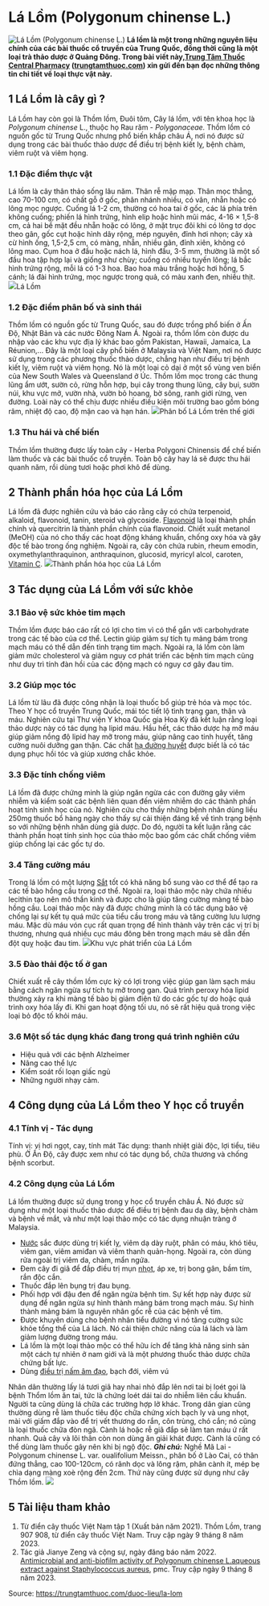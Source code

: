 # Lá Lồm (Polygonum chinense L.)

![Lá Lồm \(Polygonum chinense L.\)](https://trungtamthuoc.com/images/others/la-lom-1-2688.jpg)
**Lá lồm là một trong những nguyên liệu chính của các bài thuốc cổ truyền của Trung Quốc, đồng thời cũng là một loại trà thảo dược ở Quảng Đông. Trong bài viết này,[Trung Tâm Thuốc Central Pharmacy](https://trungtamthuoc.com/ "Trung Tâm Thuốc Central Pharmacy") ([trungtamthuoc.com](https://trungtamthuoc.com/ "trungtamthuoc.com")) xin gửi đến bạn đọc những thông tin chi tiết về loại thực vật này.**
##  1 Lá Lồm là cây gì ?
Lá Lồm hay còn gọi là Thồm lồm, Đuôi tôm, Cây lá lồm, với tên khoa học là _Polygonum chinense_ L., thuộc họ Rau răm - _Polygonaceae._
Thồm lồm có nguồn gốc từ Trung Quốc nhưng phổ biến khắp châu Á, nơi nó được sử dụng trong các bài thuốc thảo dược để điều trị bệnh kiết lỵ, bệnh chàm, viêm ruột và viêm họng.
### 1.1 Đặc điểm thực vật
Lá lồm là cây thân thảo sống lâu năm. Thân rễ mập mạp. Thân mọc thẳng, cao 70-100 cm, có chất gỗ ở gốc, phân nhánh nhiều, có vân, nhẵn hoặc có lông mọc ngược. Cuống lá 1-2 cm, thường có hoa tai ở gốc, các lá phía trên không cuống; phiến lá hình trứng, hình elip hoặc hình mũi mác, 4-16 × 1,5-8 cm, cả hai bề mặt đều nhẵn hoặc có lông, ở mặt trục đôi khi có lông tơ dọc theo gân, gốc cụt hoặc hình dây rộng, mép nguyên, đỉnh hơi nhọn; cây xà cừ hình ống, 1,5-2,5 cm, có màng, nhẵn, nhiều gân, đỉnh xiên, không có lông mao. Cụm hoa ở đầu hoặc nách lá, hình đầu, 3-5 mm, thường là một số đầu hoa tập hợp lại và giống như chùy; cuống có nhiều tuyến lông; lá bắc hình trứng rộng, mỗi lá có 1-3 hoa. Bao hoa màu trắng hoặc hơi hồng, 5 cánh; lá đài hình trứng, mọc ngược trong quả, có màu xanh đen, nhiều thịt. 
![](https://trungtamthuoc.com/images/item/la-lom-2.jpg)Lá Lồm
### 1.2 Đặc điểm phân bố và sinh thái
Thồm lồm có nguồn gốc từ Trung Quốc, sau đó được trồng phổ biến ở Ấn Độ, Nhật Bản và các nước Đông Nam Á. Ngoài ra, thồm lồm còn được du nhập vào các khu vực địa lý khác bao gồm Pakistan, Hawaii, Jamaica, La Réunion,...
Đây là một loại cây phổ biến ở Malaysia và Việt Nam, nơi nó được sử dụng trong các phương thuốc thảo dược, chẳng hạn như điều trị bệnh kiết lỵ, viêm ruột và viêm họng. Nó là một loại cỏ dại ở một số vùng ven biển của New South Wales và Queensland ở Úc.
Thồm lồm mọc trong các thung lũng ẩm ướt, sườn cỏ, rừng hỗn hợp, bụi cây trong thung lũng, cây bụi, sườn núi, khu vực mở, vườn nhà, vườn bỏ hoang, bờ sông, ranh giới rừng, ven đường. Loài này có thể chịu được nhiều điều kiện môi trường bao gồm bóng râm, nhiệt độ cao, độ mặn cao và hạn hán.
![](https://trungtamthuoc.com/images/item/la-lom-4.jpg)Phân bố Lá Lồm trên thế giới
### 1.3 Thu hái và chế biến
Thồm lồm thường được lấy toàn cây - Herba Polygoni Chinensis để chế biến làm thuốc và các bài thuốc cổ truyền. Toàn bộ cây hay lá sẽ được thu hái quanh năm, rồi dùng tươi hoặc phơi khô để dùng.
##  2 Thành phần hóa học của Lá Lồm
Lá lồm đã được nghiên cứu và báo cáo rằng cây có chứa terpenoid, alkaloid, flavonoid, tanin, steroid và glycoside. [Flavonoid](https://trungtamthuoc.com/hoat-chat/flavonoid "Flavonoid") là loại thành phần chính và quercitrin là thành phần chính của flavonoid. Chiết xuất metanol (MeOH) của nó cho thấy các hoạt động kháng khuẩn, chống oxy hóa và gây độc tế bào trong ống nghiệm. Ngoài ra, cây còn chứa rubin, rheum emodin, oxymethylanthraquinon, anthraquinon, glucosid, myricyl alcol, caroten, [Vitamin C](https://trungtamthuoc.com/hoat-chat/vitamin-c "Vitamin C").
![](https://trungtamthuoc.com/images/item/la-lom-3.jpg)Thành phần hóa học của Lá Lồm
##  3 Tác dụng của Lá Lồm với sức khỏe
### 3.1 Bảo vệ sức khỏe tim mạch
Thồm lồm được báo cáo rất có lợi cho tim vì có thể gắn với carbohydrate trong các tế bào của cơ thể. Lectin giúp giảm sự tích tụ mảng bám trong mạch máu có thể dẫn đến tình trạng tim mạch. Ngoài ra, lá lồm còn làm giảm mức cholesterol và giảm nguy cơ phát triển các bệnh tim mạch cũng như duy trì tính đàn hồi của các động mạch có nguy cơ gây đau tim.
### 3.2 Giúp mọc tóc
Lá lồm từ lâu đã được công nhận là loại thuốc bổ giúp trẻ hóa và mọc tóc. Theo Y học cổ truyền Trung Quốc, mái tóc tiết lộ tình trạng gan, thận và máu. Nghiên cứu tại Thư viện Y khoa Quốc gia Hoa Kỳ đã kết luận rằng loại thảo dược này có tác dụng hạ lipid máu. Hầu hết, các thảo dược hạ mỡ máu giúp giảm nồng độ lipid hay mỡ trong máu, giúp nâng cao tinh huyết, tăng cường nuôi dưỡng gan thận. Các chất [hạ đường huyết](https://trungtamthuoc.com/bai-viet/ha-glucose-mau "hạ đường huyết") được biết là có tác dụng phục hồi tóc và giúp xương chắc khỏe.
### 3.3 Đặc tính chống viêm
Lá lồm đã được chứng minh là giúp ngăn ngừa các con đường gây viêm nhiễm và kiểm soát các bệnh liên quan đến viêm nhiễm do các thành phần hoạt tính sinh học của nó. Nghiên cứu cho thấy những bệnh nhân dùng liều 250mg thuốc bổ hàng ngày cho thấy sự cải thiện đáng kể về tình trạng bệnh so với những bệnh nhân dùng giả dược. Do đó, người ta kết luận rằng các thành phần hoạt tính sinh học của thảo mộc bao gồm các chất chống viêm giúp chống lại các gốc tự do.
### 3.4 Tăng cường máu
Trong lá lồm có một lượng [Sắt](https://trungtamthuoc.com/hoat-chat/sat "Sắt") tốt có khả năng bổ sung vào cơ thể để tạo ra các tế bào hồng cầu trong cơ thể. Ngoài ra, loại thảo mộc này chứa nhiều lecithin tạo nên mô thần kinh và được cho là giúp tăng cường màng tế bào hồng cầu.
Loại thảo mộc này đã được chứng minh là có tác dụng bảo vệ chống lại sự kết tụ quá mức của tiểu cầu trong máu và tăng cường lưu lượng máu. Mặc dù máu vón cục rất quan trọng để hình thành vảy trên các vị trí bị thương, nhưng quá nhiều cục máu đông bên trong mạch máu sẽ dẫn đến đột quỵ hoặc đau tim.
![](https://trungtamthuoc.com/images/item/la-lom-5.jpg)Khu vực phát triển của Lá Lồm
### 3.5 Đào thải độc tố ở gan
Chiết xuất rễ cây thồm lồm cực kỳ có lợi trong việc giúp gan làm sạch máu bằng cách ngăn ngừa sự tích tụ mỡ trong gan. Quá trình peroxy hóa lipid thường xảy ra khi màng tế bào bị giảm điện tử do các gốc tự do hoặc quá trình oxy hóa lấy đi. Khi gan hoạt động tối ưu, nó sẽ rất hiệu quả trong việc loại bỏ độc tố khỏi máu.
### 3.6 Một số tác dụng khác đang trong quá trình nghiên cứu 
  * Hiệu quả với các bệnh Alzheimer 
  * Nâng cao thể lực
  * Kiểm soát rối loạn giấc ngủ
  * Những người nhạy cảm.


##  4 Công dụng của Lá Lồm theo Y học cổ truyền
### 4.1 Tính vị - Tác dụng
Tính vị: vị hơi ngọt, cay, tính mát
Tác dụng: thanh nhiệt giải độc, lợi tiểu, tiêu phù. 
Ở Ấn Độ, cây được xem như có tác dụng bổ, chữa thương và chống bệnh scorbut.
### 4.2 Công dụng của Lá Lồm
Lá lồm thường được sử dụng trong y học cổ truyền châu Á. Nó được sử dụng như một loại thuốc thảo dược để điều trị bệnh đau dạ dày, bệnh chàm và bệnh về mắt, và như một loại thảo mộc có tác dụng nhuận tràng ở Malaysia.
  * [Nước](https://trungtamthuoc.com/hoat-chat/nuoc "Nước") sắc được dùng trị kiết lỵ, viêm dạ dày ruột, phân có máu, khó tiêu, viêm gan, viêm amiđan và viêm thanh quản-họng. Ngoài ra, còn dùng rửa ngoài trị viêm da, chàm, mẩn ngứa.
  * Đem cây đi giã để đắp điều trị mụn [nhọt](https://trungtamthuoc.com/bai-viet/nhot "nhọt"), áp xe, trị bong gân, bầm tím, rắn độc cắn.
  * Thuốc đắp lên bụng trị đau bụng.
  * Phối hợp với đậu đen để ngăn ngừa bệnh tim. Sự kết hợp này được sử dụng để ngăn ngừa sự hình thành mảng bám trong mạch máu. Sự hình thành mảng bám là nguyên nhân gốc rễ của các bệnh về tim.
  * Được khuyên dùng cho bệnh nhân tiểu đường vì nó tăng cường sức khỏe tổng thể của Lá lách. Nó cải thiện chức năng của lá lách và làm giảm lượng đường trong máu.
  * Lá lồm là một loại thảo mộc có thể hữu ích để tăng khả năng sinh sản một cách tự nhiên ở nam giới và là một phương thuốc thảo dược chữa chứng bất lực.
  * Dùng [điều trị nấm âm đạo](https://trungtamthuoc.com/bai-viet/nhiem-nam-am-dao-chuan-doan-va-dieu-tri "điều trị nấm âm đạo"), bạch đới, viêm vú


Nhân dân thường lấy lá tươi giã hay nhai nhỏ đắp lên nơi tai bị loét gọi là bệnh Thổm lồm ăn tai, tức là chứng loét dái tai do nhiễm liên cầu khuẩn. Người ta cũng dùng lá chữa các trường hợp lở khác. Trong dân gian cũng thường dùng rễ làm thuốc tiêu độc chữa chứng xích bạch ly và ung nhọt, mài với giấm đắp vào để trị vết thương do rắn, côn trùng, chó cắn; nó cũng là loại thuốc chữa đòn ngã. Cành lá hoặc rễ giã đắp sẽ làm tan máu ứ rất nhanh. Quả cây và lõi thân còn non dùng ăn giải khát được. Cành lá cũng có thể dùng làm thuốc gây nên khi bị ngộ độc.
_**Ghi chú:**_
Nghề Mã Lai - Polygonum chinense L. var. oualifolium Meissn., phân bố ở Lào Cai, có thân đứng thẳng, cao 100-120cm, có rãnh dọc và lông rậm, phân cành ít, mép bẹ chìa dạng màng xoè rộng đến 2cm. Thứ này cũng được sử dụng như cây Thồm lồm. 
![](https://trungtamthuoc.com/images/item/la-lom-6.jpg)
##  5 Tài liệu tham khảo
  1. Từ điển cây thuốc Việt Nam tập 1 (Xuất bản năm 2021). Thồm Lồm, trang 907 908, từ điển cây thuốc Việt Nam. Truy cập ngày 9 tháng 8 năm 2023.
  2. Tác giả Jianye Zeng và cộng sự, ngày đăng báo năm 2022. [Antimicrobial and anti-biofilm activity of Polygonum chinense L.aqueous extract against Staphylococcus aureus](https://www.ncbi.nlm.nih.gov/pmc/articles/PMC9768122/), pmc. Truy cập ngày 9 tháng 8 năm 2023.




Source: https://trungtamthuoc.com/duoc-lieu/la-lom